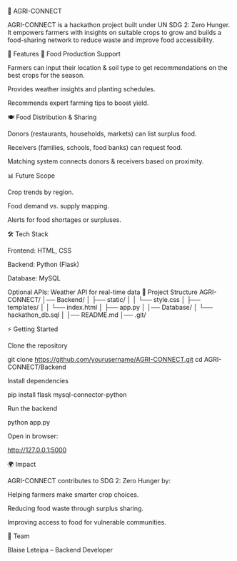 🌱 AGRI-CONNECT

AGRI-CONNECT is a hackathon project built under UN SDG 2: Zero Hunger.
It empowers farmers with insights on suitable crops to grow and builds a food-sharing network to reduce waste and improve food accessibility.

🚀 Features
🌾 Food Production Support

Farmers can input their location & soil type to get recommendations on the best crops for the season.

Provides weather insights and planting schedules.

Recommends expert farming tips to boost yield.

🍽️ Food Distribution & Sharing

Donors (restaurants, households, markets) can list surplus food.

Receivers (families, schools, food banks) can request food.

Matching system connects donors & receivers based on proximity.

📊 Future Scope

Crop trends by region.

Food demand vs. supply mapping.

Alerts for food shortages or surpluses.

🛠️ Tech Stack

Frontend: HTML, CSS

Backend: Python (Flask)

Database: MySQL

Optional APIs: Weather API for real-time data
📂 Project Structure
AGRI-CONNECT/
│── Backend/
│   ├── static/
│   │   └── style.css
│   ├── templates/
│   │   └── index.html
│   ├── app.py
│
│── Database/
│   └── hackathon_db.sql
│
│── README.md
│── .git/

⚡ Getting Started

Clone the repository

git clone https://github.com/yourusername/AGRI-CONNECT.git
cd AGRI-CONNECT/Backend


Install dependencies

pip install flask mysql-connector-python


Run the backend

python app.py


Open in browser:

http://127.0.0.1:5000

🌍 Impact

AGRI-CONNECT contributes to SDG 2: Zero Hunger by:

Helping farmers make smarter crop choices.

Reducing food waste through surplus sharing.

Improving access to food for vulnerable communities.

👥 Team

Blaise Leteipa – Backend Developer
